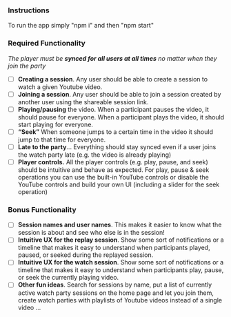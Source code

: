 ### Instructions

To run the app simply "npm i" and then "npm start"

### Required Functionality

_The player must be **synced for all users at all times** no matter when they join the party_

- [ ] **Creating a session**. Any user should be able to create a session to watch a given Youtube video.
- [ ] **Joining a session**. Any user should be able to join a session created by another user using the shareable session link.
- [ ] **Playing/pausing** the video. When a participant pauses the video, it should pause for everyone. When a participant plays the video, it should start playing for everyone.
- [ ] **“Seek”** When someone jumps to a certain time in the video it should jump to that time for everyone.
- [ ] **Late to the party**... Everything should stay synced even if a user joins the watch party late (e.g. the video is already playing)
- [ ] **Player controls.** All the player controls (e.g. play, pause, and seek) should be intuitive and behave as expected. For play, pause & seek operations you can use the built-in YouTube controls or disable the YouTube controls and build your own UI (including a slider for the seek operation)

### Bonus Functionality

- [ ] **Session names and user names**. This makes it easier to know what the session is about and see who else is in the session!
- [ ] **Intuitive UX for the replay session**. Show some sort of notifications or a timeline that makes it easy to understand when participants played, paused, or seeked during the replayed session.
- [ ] **Intuitive UX for the watch session**. Show some sort of notifications or a timeline that makes it easy to understand when participants play, pause, or seek the currently playing video.
- [ ] **Other fun ideas**. Search for sessions by name, put a list of currently active watch party sessions on the home page and let you join them, create watch parties with playlists of Youtube videos instead of a single video ...
